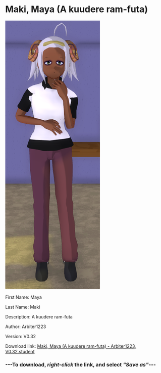 # Maki, Maya (A kuudere ram-futa)

<img src = "https://raw.githubusercontent.com/Arbiter1223/Daigaku-Gurashi-Custom-Students/master/Students/Files/Maki%2C%20Maya%20(A%20kuudere%20ram-futa).png">

First Name: Maya

Last Name: Maki

Description: A kuudere ram-futa

Author: Arbiter1223

Version: V0.32

Download link: <a href="https://raw.githubusercontent.com/Arbiter1223/Daigaku-Gurashi-Custom-Students/master/Students/Files/Maki%2C%20Maya%20(A%20kuudere%20ram-futa)%20-%20Arbiter1223%2C%20V0.32.student">Maki, Maya (A kuudere ram-futa) - Arbiter1223, V0.32.student</a>

### ---**To download, _right-click_ the link, and select _"Save as"_**---
